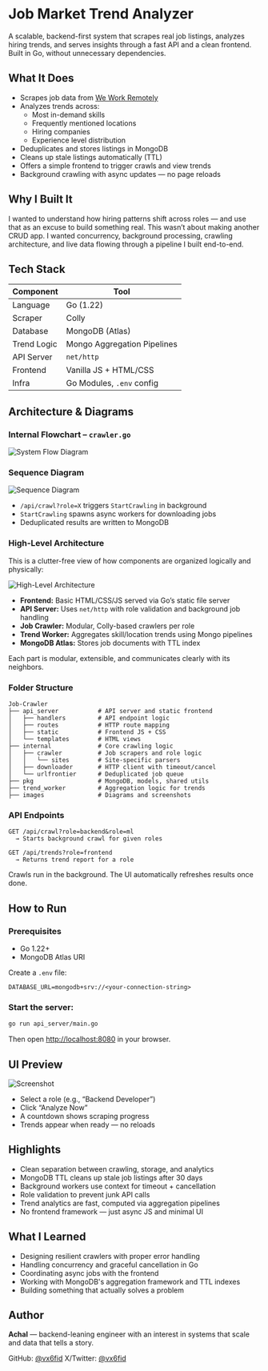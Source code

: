 # Job Market Trend Analyzer
A scalable, backend-first system that scrapes real job listings, analyzes hiring trends, and serves insights through a fast API and a clean frontend. Built in Go, without unnecessary dependencies.

## What It Does
* Scrapes job data from [We Work Remotely](https://weworkremotely.com)
* Analyzes trends across:
  * Most in-demand skills
  * Frequently mentioned locations
  * Hiring companies
  * Experience level distribution
* Deduplicates and stores listings in MongoDB
* Cleans up stale listings automatically (TTL)
* Offers a simple frontend to trigger crawls and view trends
* Background crawling with async updates — no page reloads

## Why I Built It
I wanted to understand how hiring patterns shift across roles — and use that as an excuse to build something real.
This wasn’t about making another CRUD app. I wanted concurrency, background processing, crawling architecture, and live data flowing through a pipeline I built end-to-end.

## Tech Stack

| Component   | Tool                        |
| ----------- | --------------------------- |
| Language    | Go (1.22)                   |
| Scraper     | Colly                       |
| Database    | MongoDB (Atlas)             |
| Trend Logic | Mongo Aggregation Pipelines |
| API Server  | `net/http`                  |
| Frontend    | Vanilla JS + HTML/CSS       |
| Infra       | Go Modules, `.env` config   |

## Architecture & Diagrams

### Internal Flowchart – `crawler.go`

![System Flow Diagram](./images/flowchart.png)

### Sequence Diagram

![Sequence Diagram](./images/sequence_diagram.png)

- `/api/crawl?role=X` triggers `StartCrawling` in background
- `StartCrawling` spawns async workers for downloading jobs
- Deduplicated results are written to MongoDB


### High-Level Architecture
This is a clutter-free view of how components are organized logically and physically:

![High-Level Architecture](./images/high-level_architecture.png)

- **Frontend:** Basic HTML/CSS/JS served via Go’s static file server
- **API Server:** Uses `net/http` with role validation and background job handling
- **Job Crawler:** Modular, Colly-based crawlers per role
- **Trend Worker:** Aggregates skill/location trends using Mongo pipelines
- **MongoDB Atlas:** Stores job documents with TTL index

Each part is modular, extensible, and communicates clearly with its neighbors.


### Folder Structure
```
Job-Crawler
├── api_server           # API server and static frontend
│   ├── handlers         # API endpoint logic
│   ├── routes           # HTTP route mapping
│   ├── static           # Frontend JS + CSS
│   └── templates        # HTML views
├── internal             # Core crawling logic
│   ├── crawler          # Job scrapers and role logic
│   │   └── sites        # Site-specific parsers
│   ├── downloader       # HTTP client with timeout/cancel
│   └── urlfrontier      # Deduplicated job queue
├── pkg                  # MongoDB, models, shared utils
├── trend_worker         # Aggregation logic for trends
├── images               # Diagrams and screenshots
```


### API Endpoints

```http
GET /api/crawl?role=backend&role=ml
  → Starts background crawl for given roles

GET /api/trends?role=frontend
  → Returns trend report for a role
```

Crawls run in the background. The UI automatically refreshes results once done.

## How to Run

### Prerequisites

* Go 1.22+
* MongoDB Atlas URI

Create a `.env` file:

```
DATABASE_URL=mongodb+srv://<your-connection-string>
```

### Start the server:

```bash
go run api_server/main.go
```

Then open [http://localhost:8080](http://localhost:8080) in your browser.


## UI Preview

![Screenshot](./images/Job%20Trend%20Analyzer.png)

* Select a role (e.g., “Backend Developer”)
* Click “Analyze Now”
* A countdown shows scraping progress
* Trends appear when ready — no reloads


## Highlights

* Clean separation between crawling, storage, and analytics
* MongoDB TTL cleans up stale job listings after 30 days
* Background workers use context for timeout + cancellation
* Role validation to prevent junk API calls
* Trend analytics are fast, computed via aggregation pipelines
* No frontend framework — just async JS and minimal UI


## What I Learned

* Designing resilient crawlers with proper error handling
* Handling concurrency and graceful cancellation in Go
* Coordinating async jobs with the frontend
* Working with MongoDB's aggregation framework and TTL indexes
* Building something that actually solves a problem


## Author

**Achal** — backend-leaning engineer with an interest in systems that scale and data that tells a story.

GitHub: [@vx6fid](https://github.com/vx6fid)
X/Twitter: [@vx6fid](https://x.com/vx6fid)
